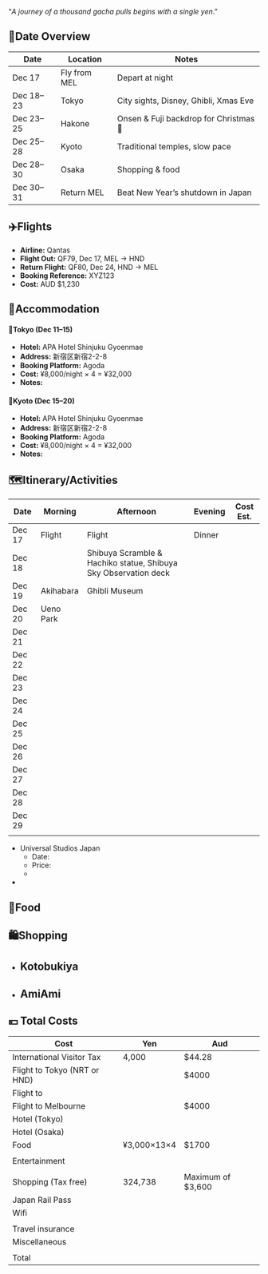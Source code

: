 “*A journey of a thousand gacha pulls begins with a single yen*.”

## 📅Date Overview
| Date      | Location     | Notes                                  |
| --------- | ------------ | -------------------------------------- |
| Dec 17    | Fly from MEL | Depart at night                        |
| Dec 18–23 | Tokyo        | City sights, Disney, Ghibli, Xmas Eve  |
| Dec 23–25 | Hakone       | Onsen & Fuji backdrop for Christmas 🎄 |
| Dec 25–28 | Kyoto        | Traditional temples, slow pace         |
| Dec 28–30 | Osaka        | Shopping & food                        |
| Dec 30–31 | Return MEL   | Beat New Year’s shutdown in Japan      |

## ✈️Flights

- **Airline:** Qantas
- **Flight Out:** QF79, Dec 17, MEL → HND
- **Return Flight:** QF80, Dec 24, HND → MEL
- **Booking Reference:** XYZ123
- **Cost:** AUD $1,230

## 🏨Accommodation

#### 🏯Tokyo (Dec 11–15)

- **Hotel:** APA Hotel Shinjuku Gyoenmae
- **Address:** 新宿区新宿2-2-8
- **Booking Platform:** Agoda
- **Cost:** ¥8,000/night × 4 = ¥32,000
- **Notes:** 

#### 🍵Kyoto (Dec 15–20)

- **Hotel:** APA Hotel Shinjuku Gyoenmae
- **Address:** 新宿区新宿2-2-8
- **Booking Platform:** Agoda
- **Cost:** ¥8,000/night × 4 = ¥32,000
- **Notes:** 

## 🗺️Itinerary/Activities

| Date   | Morning   | Afternoon                                                       | Evening | Cost Est. |
| ------ | --------- | --------------------------------------------------------------- | ------- | --------- |
| Dec 17 | Flight    | Flight                                                          | Dinner  |           |
| Dec 18 |           | Shibuya Scramble & Hachiko statue, Shibuya Sky Observation deck |         |           |
| Dec 19 | Akihabara | Ghibli Museum                                                   |         |           |
| Dec 20 | Ueno Park |                                                                 |         |           |
| Dec 21 |           |                                                                 |         |           |
| Dec 22 |           |                                                                 |         |           |
| Dec 23 |           |                                                                 |         |           |
| Dec 24 |           |                                                                 |         |           |
| Dec 25 |           |                                                                 |         |           |
| Dec 26 |           |                                                                 |         |           |
| Dec 27 |           |                                                                 |         |           |
| Dec 28 |           |                                                                 |         |           |
| Dec 29 |           |                                                                 |         |           |
|        |           |                                                                 |         |           |



- Universal Studios Japan
	- Date:
	- Price: 
	- 
- 

## 🍣Food



## 🛍️Shopping

- Kotobukiya
	- 
- AmiAmi
	- 



## 💴 Total Costs


| Cost                         | Yen         | Aud               |
| ---------------------------- | ----------- | ----------------- |
| International Visitor Tax    | 4,000       | $44.28            |
| Flight to Tokyo (NRT or HND) |             | $4000             |
| Flight to                    |             |                   |
| Flight to Melbourne          |             | $4000             |
| Hotel (Tokyo)                |             |                   |
| Hotel (Osaka)                |             |                   |
| Food                         | ¥3,000×13×4 | $1700             |
|                              |             |                   |
| Entertainment                |             |                   |
|                              |             |                   |
| Shopping (Tax free)          | 324,738     | Maximum of $3,600 |
| Japan Rail Pass              |             |                   |
| Wifi                         |             |                   |
|                              |             |                   |
| Travel insurance             |             |                   |
| Miscellaneous                |             |                   |
|                              |             |                   |
| Total                        |             |                   |
